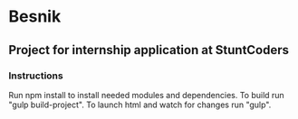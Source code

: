 # Besnik

## Project for internship application at StuntCoders 

### Instructions

Run npm install to install needed modules and dependencies.
To build run "gulp build-project".
To launch html and watch for changes run "gulp".
